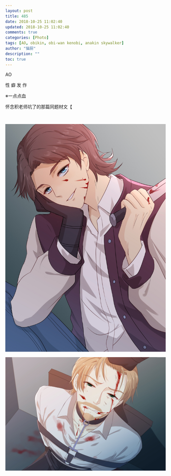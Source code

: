 ```yaml
---
layout: post
title: 485
date: 2018-10-25 11:02:40
updated: 2018-10-25 11:02:40
comments: true
categories: [Photo]
tags: [AO, obikin, obi-wan kenobi, anakin skywalker]
author: "猫厨"
description: ""
toc: true
---
```


<p>AO</p> 
<p>性&nbsp;癖&nbsp;发&nbsp;作</p> 
<p>※一点点血</p> 
<p>怀念积老师坑了的那篇同题材文【</p> 
<p><br /></p>

![](https://raw.githubusercontent.com/alicewish/meowchain247/master/img_cVZNdzJtQk9JV2VTMEJtaXdRcHNiaWRqWnBjVzVwZHFIM29QR1c3b1FFdEZjYXRGYnhmYmxRPT0.jpg)

![](https://raw.githubusercontent.com/alicewish/meowchain247/master/img_cVZNdzJtQk9JV2VTMEJtaXdRcHNibkpQN0l1WUxvLy9OTWxFS0dQQlpjRUs2dmRkNTNCa1hRPT0.jpg)